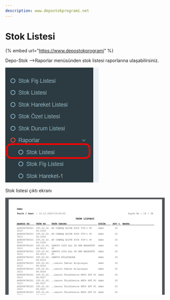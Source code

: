 ```yaml
---
description: www.depostokprogrami.net
---
```


# Stok Listesi

{% embed url="https://www.depostokprogrami" %}

Depo-Stok -->Raporlar menüsünden stok listesi raporlarına ulaşabilirsiniz. &#x20;

![Stok listesi menü seçeneği](<../../.gitbook/assets/image (50).png>)

Stok listesi çıktı ekranı

![](<../../.gitbook/assets/image (49).png>)
